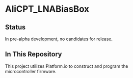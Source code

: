 # AliCPT_LNABiasBox

## Status
In pre-alpha development, no candidates for release.

## In This Repository
This project utilizes Platform.io to construct and program the microcontroller firmware.
